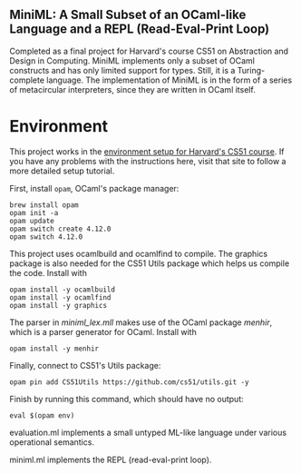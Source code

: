 
## MiniML: A Small Subset of an OCaml-like Language and a REPL (Read-Eval-Print Loop)

Completed as a final project for Harvard's course CS51 on Abstraction and Design in Computing. MiniML implements only a subset of OCaml constructs and has only limited support for types. Still, it is a Turing-complete language. The implementation of MiniML is in the form of a series of metacircular interpreters, since they are written in OCaml itself.

# Environment
This project works in the [environment setup for Harvard's CS51 course](https://cs51.io/handouts/setup/). If you have any problems with the instructions here, visit that site to follow a more detailed setup tutorial.

First, install `opam`, OCaml's package manager:
```
brew install opam
opam init -a
opam update
opam switch create 4.12.0
opam switch 4.12.0
```

This project uses ocamlbuild and ocamlfind to compile. The graphics package is also needed for the CS51 Utils package which helps us compile the code. Install with
```
opam install -y ocamlbuild
opam install -y ocamlfind
opam install -y graphics
```

The parser in _miniml_lex.mll_ makes use of the OCaml package _menhir_, which is a parser generator for OCaml. 
Install with 
```
opam install -y menhir
```

Finally, connect to CS51's Utils package:
```
opam pin add CS51Utils https://github.com/cs51/utils.git -y
```

Finish by running this command, which should have no output:
```
eval $(opam env)
```

evaluation.ml implements a small untyped ML-like language under
various operational semantics.

miniml.ml implements the REPL (read-eval-print loop).
